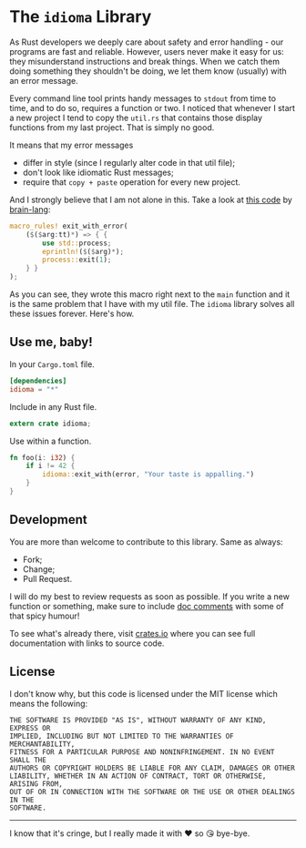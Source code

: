 # The `idioma` Library

As Rust developers we deeply care about safety and error handling - our programs
are fast and reliable. However, users never make it easy for us: they
misunderstand instructions and break things. When we catch them doing something
they shouldn't be doing, we let them know (usually) with an error message.

Every command line tool prints handy messages to `stdout` from time to time, and
to do so, requires a function or two. I noticed that whenever I start a new
project I tend to copy the `util.rs` that contains those display functions from
my last project. That is simply no good.

It means that my error messages

- differ in style (since I regularly alter code in that util file);
- don't look like idiomatic Rust messages;
- require that `copy + paste` operation for every new project.

And I strongly believe that I am not alone in this. Take a look at
[this code][1] by [brain-lang]:

```rust
macro_rules! exit_with_error(
    ($($arg:tt)*) => { {
        use std::process;
        eprintln!($($arg)*);
        process::exit(1);
    } }
);
```

[1]: https://github.com/brain-lang/brainfuck/blob/master/src/bin/brainfuck.rs#L21
[brain-lang]: https://github.com/brain-lang/

As you can see, they wrote this macro right next to the `main` function and it
is the same problem that I have with my util file. The `idioma` library solves
all these issues forever. Here's how.



## Use me, baby!

In your `Cargo.toml` file.

```toml
[dependencies]
idioma = "*"
```

Include in any Rust file.

```rust
extern crate idioma;
```

Use within a function.

```rust
fn foo(i: i32) {
    if i != 42 {
        idioma::exit_with(error, "Your taste is appalling.")
    }
}
```



## Development

You are more than welcome to contribute to this library. Same as always:

- Fork;
- Change;
- Pull Request.

I will do my best to review requests as soon as possible. If you write a new
function or something, make sure to include [doc comments] with some of that
spicy humour!

[doc comments]: https://doc.rust-lang.org/stable/rust-by-example/meta/doc.html

To see what's already there, visit [crates.io](https://crates.io/crates/idioma/)
where you can see full documentation with links to source code.



## License

I don't know why, but this code is licensed under the MIT license which means
the following:

```
THE SOFTWARE IS PROVIDED "AS IS", WITHOUT WARRANTY OF ANY KIND, EXPRESS OR
IMPLIED, INCLUDING BUT NOT LIMITED TO THE WARRANTIES OF MERCHANTABILITY,
FITNESS FOR A PARTICULAR PURPOSE AND NONINFRINGEMENT. IN NO EVENT SHALL THE
AUTHORS OR COPYRIGHT HOLDERS BE LIABLE FOR ANY CLAIM, DAMAGES OR OTHER
LIABILITY, WHETHER IN AN ACTION OF CONTRACT, TORT OR OTHERWISE, ARISING FROM,
OUT OF OR IN CONNECTION WITH THE SOFTWARE OR THE USE OR OTHER DEALINGS IN THE
SOFTWARE.
```



-------------------------------------------------------------------------------

I know that it's cringe, but I really made it with ❤️ so 😘 bye-bye.
